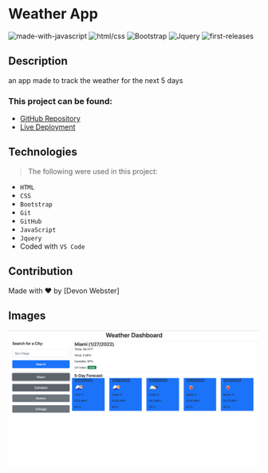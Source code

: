 # Weather App
![made-with-javascript](https://img.shields.io/badge/Made%20With-JAVASCRIPT-yellow) ![html/css](https://img.shields.io/badge/-HTML%2FCSS-blue) ![Bootstrap](https://img.shields.io/badge/-Bootstrap-green) ![Jquery](https://img.shields.io/badge/-Jquery-purple) ![first-releases](https://img.shields.io/badge/Version-1.1-orange)

## Description 
an app made to track the weather for the next 5 days


 ### This project can be found:

- [GitHub Repository](https://github.com/codemasterdev/weather-app)
- [Live Deployment](https://codemasterdev.github.io/weather-app)

## Technologies

> The following were used in this project:

- `HTML`
- `CSS`
- `Bootstrap`
- `Git`
- `GitHub`
- `JavaScript`
- `Jquery`
- Coded with `VS Code`

## Contribution
Made with ❤️ by [Devon Webster]

## Images

![](assets/images/weather.png)
